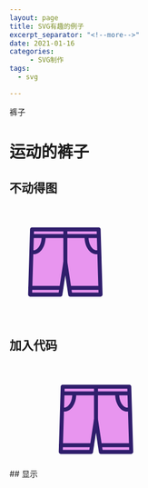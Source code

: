 ```yaml
---
layout: page
title: SVG有趣的例子
excerpt_separator: "<!--more-->"
date: 2021-01-16
categories:
     - SVG制作
tags:
  - svg

---
```

裤子
<!--more-->
# 运动的裤子
## 不动得图
<?xml version="1.0" standalone="no"?><!DOCTYPE svg PUBLIC "-//W3C//DTD SVG 1.1//EN" "http://www.w3.org/Graphics/SVG/1.1/DTD/svg11.dtd"><svg t="1610718817822" class="icon" viewBox="0 0 1024 1024" version="1.1" xmlns="http://www.w3.org/2000/svg" p-id="3369" xmlns:xlink="http://www.w3.org/1999/xlink" width="200" height="200"><defs><style type="text/css"></style></defs><path d="M821.37 799.32H547.63l-44.15-294.2-44.71 294.2H185.59L203 210.93h600.95z" fill="#E895EF" p-id="3370"></path><path d="M821.37 817.32H547.63c-8.91 0-16.48-6.52-17.8-15.33l-26.46-176.32-26.8 176.36c-1.34 8.8-8.9 15.3-17.8 15.3H185.59c-4.87 0-9.53-1.97-12.92-5.46s-5.22-8.21-5.08-13.07l17.42-588.39c0.29-9.73 8.26-17.47 17.99-17.47h600.94c9.73 0 17.7 7.74 17.99 17.47l17.42 588.39c0.14 4.86-1.69 9.58-5.08 13.07s-8.04 5.45-12.9 5.45z m-258.24-36h239.7l-16.35-552.39h-566l-16.35 552.39H443.3l42.38-278.9c1.34-8.8 8.9-15.3 17.8-15.3h0.02c8.9 0.01 16.46 6.52 17.78 15.33l41.85 278.87z" fill="#2F1E6C" p-id="3371"></path><path d="M503.48 618.02c-9.94 0-18-8.06-18-18V214.3c0-9.94 8.06-18 18-18s18 8.06 18 18v385.72c0 9.95-8.06 18-18 18zM216.07 435.75a80.63 80.63 0 0 1-22.83-3.32c-9.53-2.82-14.98-12.83-12.16-22.36 2.82-9.53 12.83-14.98 22.36-12.16 4.14 1.23 8.39 1.85 12.63 1.85 39.81 0 73.45-54.77 73.45-119.61 0-9.94 8.06-18 18-18s18 8.06 18 18c0 40.26-10.58 78.36-29.79 107.27-20.72 31.16-49.01 48.33-79.66 48.33zM786.22 435.75c-30.65 0-58.94-17.17-79.65-48.34-19.21-28.91-29.79-67-29.79-107.27 0-9.94 8.06-18 18-18s18 8.06 18 18c0 64.83 33.63 119.61 73.45 119.61 4.24 0 8.48-0.62 12.63-1.85 9.53-2.81 19.54 2.63 22.36 12.16 2.82 9.53-2.63 19.55-12.16 22.36a80.458 80.458 0 0 1-22.84 3.33zM466.62 756.19H187.11c-9.94 0-18-8.06-18-18s8.06-18 18-18h279.51c9.94 0 18 8.06 18 18s-8.06 18-18 18zM803.95 756.19H544.2c-9.94 0-18-8.06-18-18s8.06-18 18-18h259.75c9.94 0 18 8.06 18 18s-8.06 18-18 18z" fill="#2F1E6C" p-id="3372"></path><path d="M801.93 289.36H212.89c-9.94 0-18-8.06-18-18s8.06-18 18-18h589.04c9.94 0 18 8.06 18 18s-8.06 18-18 18z" fill="#2F1E6C" p-id="3373"></path></svg>
## 加入代码
<set attributeName="x" attributeType="XML" to="60" begin="3s" />
## 显示
<?xml version="1.0" standalone="no"?><!DOCTYPE svg PUBLIC "-//W3C//DTD SVG 1.1//EN" "http://www.w3.org/Graphics/SVG/1.1/DTD/svg11.dtd"><svg t="1610718817822" class="icon" viewBox="0 0 1024 1024" version="1.1" xmlns="http://www.w3.org/2000/svg" p-id="3369" xmlns:xlink="http://www.w3.org/1999/xlink" width="200" height="200"><defs><style type="text/css">
<g></style></defs><path d="M821.37 799.32H547.63l-44.15-294.2-44.71 294.2H185.59L203 210.93h600.95z" fill="#E895EF" p-id="3370"></path><path d="M821.37 817.32H547.63c-8.91 0-16.48-6.52-17.8-15.33l-26.46-176.32-26.8 176.36c-1.34 8.8-8.9 15.3-17.8 15.3H185.59c-4.87 0-9.53-1.97-12.92-5.46s-5.22-8.21-5.08-13.07l17.42-588.39c0.29-9.73 8.26-17.47 17.99-17.47h600.94c9.73 0 17.7 7.74 17.99 17.47l17.42 588.39c0.14 4.86-1.69 9.58-5.08 13.07s-8.04 5.45-12.9 5.45z m-258.24-36h239.7l-16.35-552.39h-566l-16.35 552.39H443.3l42.38-278.9c1.34-8.8 8.9-15.3 17.8-15.3h0.02c8.9 0.01 16.46 6.52 17.78 15.33l41.85 278.87z" fill="#2F1E6C" p-id="3371"></path><path d="M503.48 618.02c-9.94 0-18-8.06-18-18V214.3c0-9.94 8.06-18 18-18s18 8.06 18 18v385.72c0 9.95-8.06 18-18 18zM216.07 435.75a80.63 80.63 0 0 1-22.83-3.32c-9.53-2.82-14.98-12.83-12.16-22.36 2.82-9.53 12.83-14.98 22.36-12.16 4.14 1.23 8.39 1.85 12.63 1.85 39.81 0 73.45-54.77 73.45-119.61 0-9.94 8.06-18 18-18s18 8.06 18 18c0 40.26-10.58 78.36-29.79 107.27-20.72 31.16-49.01 48.33-79.66 48.33zM786.22 435.75c-30.65 0-58.94-17.17-79.65-48.34-19.21-28.91-29.79-67-29.79-107.27 0-9.94 8.06-18 18-18s18 8.06 18 18c0 64.83 33.63 119.61 73.45 119.61 4.24 0 8.48-0.62 12.63-1.85 9.53-2.81 19.54 2.63 22.36 12.16 2.82 9.53-2.63 19.55-12.16 22.36a80.458 80.458 0 0 1-22.84 3.33zM466.62 756.19H187.11c-9.94 0-18-8.06-18-18s8.06-18 18-18h279.51c9.94 0 18 8.06 18 18s-8.06 18-18 18zM803.95 756.19H544.2c-9.94 0-18-8.06-18-18s8.06-18 18-18h259.75c9.94 0 18 8.06 18 18s-8.06 18-18 18z" fill="#2F1E6C" p-id="3372"></path><path d="M801.93 289.36H212.89c-9.94 0-18-8.06-18-18s8.06-18 18-18h589.04c9.94 0 18 8.06 18 18s-8.06 18-18 18z" fill="#2F1E6C" p-id="3373">
<set attributeName="x" attributeType="XML" to="60" begin="3s" /></g></path></svg>
